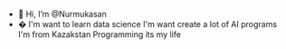 - 👋 Hi, I’m @Nurmukasan
- � I'm want to learn data science 
I'm want create a lot of AI programs
I'm from Kazakstan
Programming its my life
